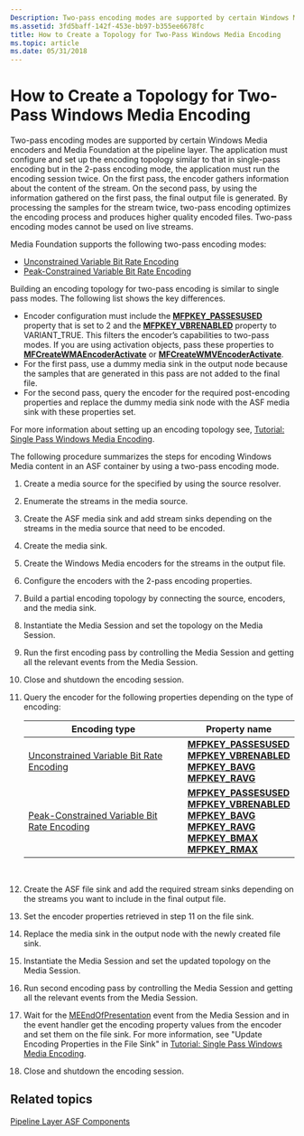 ```yaml
---
Description: Two-pass encoding modes are supported by certain Windows Media encoders and Media Foundation at the pipeline layer.
ms.assetid: 3fd5baff-142f-453e-bb97-b355ee6678fc
title: How to Create a Topology for Two-Pass Windows Media Encoding
ms.topic: article
ms.date: 05/31/2018
---
```


# How to Create a Topology for Two-Pass Windows Media Encoding

Two-pass encoding modes are supported by certain Windows Media encoders and Media Foundation at the pipeline layer. The application must configure and set up the encoding topology similar to that in single-pass encoding but in the 2-pass encoding mode, the application must run the encoding session twice. On the first pass, the encoder gathers information about the content of the stream. On the second pass, by using the information gathered on the first pass, the final output file is generated. By processing the samples for the stream twice, two-pass encoding optimizes the encoding process and produces higher quality encoded files. Two-pass encoding modes cannot be used on live streams.

Media Foundation supports the following two-pass encoding modes:

-   [Unconstrained Variable Bit Rate Encoding](unconstrained-variable-bit-rate--vbr--encoding.md)
-   [Peak-Constrained Variable Bit Rate Encoding](peak-constrained-variable-bit-rate--vbr--encoding.md)

Building an encoding topology for two-pass encoding is similar to single pass modes. The following list shows the key differences.

-   Encoder configuration must include the [**MFPKEY\_PASSESUSED**](mfpkey-passesusedproperty.md) property that is set to 2 and the [**MFPKEY\_VBRENABLED**](mfpkey-vbrenabledproperty.md) property to VARIANT\_TRUE. This filters the encoder’s capabilities to two-pass modes. If you are using activation objects, pass these properties to [**MFCreateWMAEncoderActivate**](/windows/desktop/api/wmcontainer/nf-wmcontainer-mfcreatewmaencoderactivate) or [**MFCreateWMVEncoderActivate**](/windows/desktop/api/wmcontainer/nf-wmcontainer-mfcreatewmvencoderactivate).
-   For the first pass, use a dummy media sink in the output node because the samples that are generated in this pass are not added to the final file.
-   For the second pass, query the encoder for the required post-encoding properties and replace the dummy media sink node with the ASF media sink with these properties set.

For more information about setting up an encoding topology see, [Tutorial: Single Pass Windows Media Encoding](tutorial--1-pass-windows-media-encoding.md).

The following procedure summarizes the steps for encoding Windows Media content in an ASF container by using a two-pass encoding mode.

1.  Create a media source for the specified by using the source resolver.
2.  Enumerate the streams in the media source.
3.  Create the ASF media sink and add stream sinks depending on the streams in the media source that need to be encoded.
4.  Create the media sink.
5.  Create the Windows Media encoders for the streams in the output file.
6.  Configure the encoders with the 2-pass encoding properties.
7.  Build a partial encoding topology by connecting the source, encoders, and the media sink.
8.  Instantiate the Media Session and set the topology on the Media Session.
9.  Run the first encoding pass by controlling the Media Session and getting all the relevant events from the Media Session.
10. Close and shutdown the encoding session.
11. Query the encoder for the following properties depending on the type of encoding: 

    | Encoding type                                                                                        | Property name                                                                                                                                                                                                                                                                                                                                                     |
    |------------------------------------------------------------------------------------------------------|-------------------------------------------------------------------------------------------------------------------------------------------------------------------------------------------------------------------------------------------------------------------------------------------------------------------------------------------------------------------|
    | [Unconstrained Variable Bit Rate Encoding](unconstrained-variable-bit-rate--vbr--encoding.md)       | [**MFPKEY\_PASSESUSED**](mfpkey-passesusedproperty.md)<br/> [**MFPKEY\_VBRENABLED**](mfpkey-vbrenabledproperty.md)<br/> [**MFPKEY\_BAVG**](mfpkey-bavgproperty.md)<br/> [**MFPKEY\_RAVG**](mfpkey-ravgproperty.md)<br/>                                                                                                               |
    | [Peak-Constrained Variable Bit Rate Encoding](peak-constrained-variable-bit-rate--vbr--encoding.md) | [**MFPKEY\_PASSESUSED**](mfpkey-passesusedproperty.md)<br/> [**MFPKEY\_VBRENABLED**](mfpkey-vbrenabledproperty.md)<br/> [**MFPKEY\_BAVG**](mfpkey-bavgproperty.md)<br/> [**MFPKEY\_RAVG**](mfpkey-ravgproperty.md)<br/> [**MFPKEY\_BMAX**](mfpkey-bmaxproperty.md)<br/> [**MFPKEY\_RMAX**](mfpkey-rmaxproperty.md)<br/> |

    

     

12. Create the ASF file sink and add the required stream sinks depending on the streams you want to include in the final output file.
13. Set the encoder properties retrieved in step 11 on the file sink.
14. Replace the media sink in the output node with the newly created file sink.
15. Instantiate the Media Session and set the updated topology on the Media Session.
16. Run second encoding pass by controlling the Media Session and getting all the relevant events from the Media Session.
17. Wait for the [MEEndOfPresentation](meendofpresentation.md) event from the Media Session and in the event handler get the encoding property values from the encoder and set them on the file sink. For more information, see "Update Encoding Properties in the File Sink" in [Tutorial: Single Pass Windows Media Encoding](tutorial--1-pass-windows-media-encoding.md).
18. Close and shutdown the encoding session.

## Related topics

<dl> <dt>

[Pipeline Layer ASF Components](pipeline-layer-asf-components.md)
</dt> </dl>

 

 




